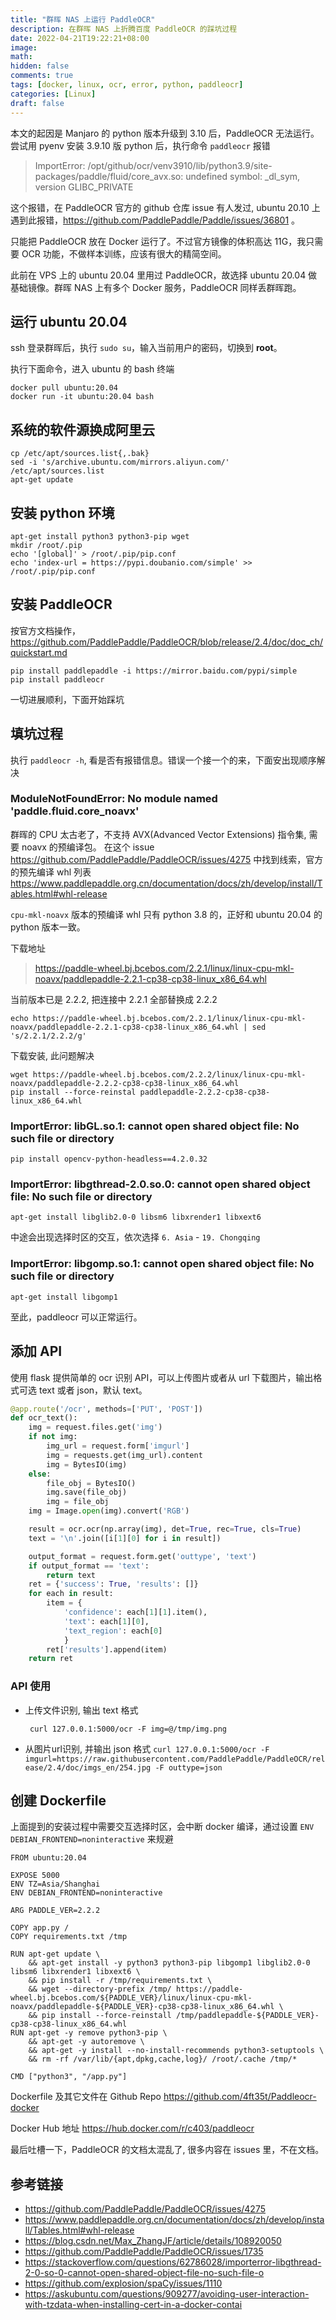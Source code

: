 ```yaml
---
title: "群晖 NAS 上运行 PaddleOCR"
description: 在群晖 NAS 上折腾百度 PaddleOCR 的踩坑过程
date: 2022-04-21T19:22:21+08:00
image: 
math: 
hidden: false
comments: true
tags: [docker, linux, ocr, error, python, paddleocr]
categories: [Linux]
draft: false
---
```


本文的起因是 Manjaro 的 python 版本升级到 3.10 后，PaddleOCR 无法运行。尝试用 pyenv 安装 3.9.10 版 python 后，执行命令 `paddleocr` 报错
> ImportError: /opt/github/ocr/venv3910/lib/python3.9/site-packages/paddle/fluid/core_avx.so: undefined symbol: _dl_sym, version GLIBC_PRIVATE

这个报错，在 PaddleOCR 官方的 github 仓库 issue 有人发过, ubuntu 20.10 上遇到此报错，https://github.com/PaddlePaddle/Paddle/issues/36801 。

只能把 PaddleOCR 放在 Docker 运行了。不过官方镜像的体积高达 11G，我只需要 OCR 功能，不做样本训练，应该有很大的精简空间。

此前在 VPS 上的 ubuntu 20.04 里用过 PaddleOCR，故选择 ubuntu 20.04 做基础镜像。群晖 NAS 上有多个 Docker 服务，PaddleOCR 同样丢群晖跑。

## 运行 ubuntu 20.04
ssh 登录群晖后，执行 `sudo su`，输入当前用户的密码，切换到 __root__。

执行下面命令，进入 ubuntu 的 bash 终端
```
docker pull ubuntu:20.04
docker run -it ubuntu:20.04 bash
```

## 系统的软件源换成阿里云
```
cp /etc/apt/sources.list{,.bak}
sed -i 's/archive.ubuntu.com/mirrors.aliyun.com/' /etc/apt/sources.list
apt-get update
```

## 安装 python 环境
```
apt-get install python3 python3-pip wget
mkdir /root/.pip
echo '[global]' > /root/.pip/pip.conf
echo 'index-url = https://pypi.doubanio.com/simple' >> /root/.pip/pip.conf
```

## 安装 PaddleOCR
按官方文档操作，https://github.com/PaddlePaddle/PaddleOCR/blob/release/2.4/doc/doc_ch/quickstart.md
```
pip install paddlepaddle -i https://mirror.baidu.com/pypi/simple
pip install paddleocr
```
一切进展顺利，下面开始踩坑

## 填坑过程

执行 `paddleocr -h`, 看是否有报错信息。错误一个接一个的来，下面安出现顺序解决

### ModuleNotFoundError: No module named 'paddle.fluid.core_noavx'

群晖的 CPU 太古老了，不支持 AVX(Advanced Vector Extensions) 指令集, 需要 noavx 的预编译包。
在这个 issue https://github.com/PaddlePaddle/PaddleOCR/issues/4275 中找到线索，官方的预先编译 whl 列表 https://www.paddlepaddle.org.cn/documentation/docs/zh/develop/install/Tables.html#whl-release

`cpu-mkl-noavx` 版本的预编译 whl 只有 python 3.8 的，正好和 ubuntu 20.04 的 python 版本一致。

下载地址

> https://paddle-wheel.bj.bcebos.com/2.2.1/linux/linux-cpu-mkl-noavx/paddlepaddle-2.2.1-cp38-cp38-linux_x86_64.whl

当前版本已是 2.2.2, 把连接中 2.2.1 全部替换成 2.2.2

```
echo https://paddle-wheel.bj.bcebos.com/2.2.1/linux/linux-cpu-mkl-noavx/paddlepaddle-2.2.1-cp38-cp38-linux_x86_64.whl | sed 's/2.2.1/2.2.2/g'
```

下载安装, 此问题解决

```
wget https://paddle-wheel.bj.bcebos.com/2.2.2/linux/linux-cpu-mkl-noavx/paddlepaddle-2.2.2-cp38-cp38-linux_x86_64.whl
pip install --force-reinstal paddlepaddle-2.2.2-cp38-cp38-linux_x86_64.whl
```

### ImportError: libGL.so.1: cannot open shared object file: No such file or directory

`pip install opencv-python-headless==4.2.0.32`

### ImportError: libgthread-2.0.so.0: cannot open shared object file: No such file or directory

`apt-get install libglib2.0-0 libsm6 libxrender1 libxext6`

中途会出现选择时区的交互，依次选择 `6. Asia` - `19. Chongqing`

### ImportError: libgomp.so.1: cannot open shared object file: No such file or directory
`apt-get install libgomp1`

至此，paddleocr 可以正常运行。

## 添加 API
使用 flask 提供简单的 ocr 识别 API，可以上传图片或者从 url 下载图片，输出格式可选 text 或者 json，默认 text。

```python
@app.route('/ocr', methods=['PUT', 'POST'])
def ocr_text():
    img = request.files.get('img')
    if not img:
        img_url = request.form['imgurl']
        img = requests.get(img_url).content
        img = BytesIO(img)
    else:
        file_obj = BytesIO()
        img.save(file_obj)
        img = file_obj
    img = Image.open(img).convert('RGB')

    result = ocr.ocr(np.array(img), det=True, rec=True, cls=True)
    text = '\n'.join([i[1][0] for i in result])

    output_format = request.form.get('outtype', 'text')
    if output_format == 'text':
        return text
    ret = {'success': True, 'results': []}
    for each in result:
        item = {
            'confidence': each[1][1].item(),
            'text': each[1][0],
            'text_region': each[0]
            }
        ret['results'].append(item)
    return ret
```

### API 使用
- 上传文件识别, 输出 text 格式

  ` curl 127.0.0.1:5000/ocr -F img=@/tmp/img.png`

- 从图片url识别, 并输出 json 格式
  `curl 127.0.0.1:5000/ocr -F imgurl=https://raw.githubusercontent.com/PaddlePaddle/PaddleOCR/release/2.4/doc/imgs_en/254.jpg -F outtype=json`

## 创建 Dockerfile
上面提到的安装过程中需要交互选择时区，会中断 docker 编译，通过设置 `ENV DEBIAN_FRONTEND=noninteractive` 来规避
```
FROM ubuntu:20.04

EXPOSE 5000
ENV TZ=Asia/Shanghai
ENV DEBIAN_FRONTEND=noninteractive

ARG PADDLE_VER=2.2.2

COPY app.py /
COPY requirements.txt /tmp

RUN apt-get update \
    && apt-get install -y python3 python3-pip libgomp1 libglib2.0-0 libsm6 libxrender1 libxext6 \
    && pip install -r /tmp/requirements.txt \
    && wget --directory-prefix /tmp/ https://paddle-wheel.bj.bcebos.com/${PADDLE_VER}/linux/linux-cpu-mkl-noavx/paddlepaddle-${PADDLE_VER}-cp38-cp38-linux_x86_64.whl \
    && pip install --force-reinstall /tmp/paddlepaddle-${PADDLE_VER}-cp38-cp38-linux_x86_64.whl
RUN apt-get -y remove python3-pip \
    && apt-get -y autoremove \
    && apt-get -y install --no-install-recommends python3-setuptools \
    && rm -rf /var/lib/{apt,dpkg,cache,log}/ /root/.cache /tmp/*

CMD ["python3", "/app.py"]
```

Dockerfile 及其它文件在 Github Repo https://github.com/4ft35t/Paddleocr-docker

Docker Hub 地址 https://hub.docker.com/r/c403/paddleocr

最后吐槽一下，PaddleOCR 的文档太混乱了, 很多内容在 issues 里，不在文档。

## 参考链接
- https://github.com/PaddlePaddle/PaddleOCR/issues/4275
- https://www.paddlepaddle.org.cn/documentation/docs/zh/develop/install/Tables.html#whl-release
- https://blog.csdn.net/Max_ZhangJF/article/details/108920050
- https://github.com/PaddlePaddle/PaddleOCR/issues/1735
- https://stackoverflow.com/questions/62786028/importerror-libgthread-2-0-so-0-cannot-open-shared-object-file-no-such-file-o
- https://github.com/explosion/spaCy/issues/1110
- https://askubuntu.com/questions/909277/avoiding-user-interaction-with-tzdata-when-installing-cert-in-a-docker-contai
